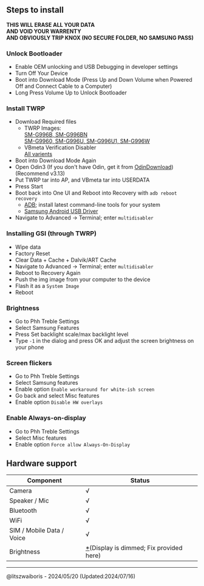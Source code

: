 ## Steps to install
**THIS WILL ERASE ALL YOUR DATA**\
**AND VOID YOUR WARRENTY**\
**AND OBVIOUSLY TRIP KNOX (NO SECURE FOLDER, NO SAMSUNG PASS)**

### Unlock Bootloader
- Enable OEM unlocking and USB Debugging in developer settings
- Turn Off Your Device
- Boot into Download Mode (Press Up and Down Volume when Powered Off and Connect Cable to a Computer)
- Long Press Volume Up to Unlock Bootloader

### Install TWRP
- Download Required files
  - TWRP
  Images:\
    [SM-G996B, SM-G996BN](https://www.mediafire.com/file/mdqm3vrmkcghwov/twrp-3.7.0_11-2_afaneh92-t2s.tar/file)\
    [SM-G9960, SM-G996U, SM-G996U1, SM-G996W](https://www.mediafire.com/file/33gx48ett2yn9n8/twrp-3.7.0_12-1_afaneh92-t2q.tar/file)
  - VBmeta Verification Disabler \
    [All varients](https://www.mediafire.com/file/zuco6wfd9d8qldm/vbmeta_disabled_R.tar/file)
- Boot into Download Mode Again
- Open Odin3 (If you don't have Odin, get it from [OdinDownload](https://odindownload.com)) (Recommend v3.13)
- Put TWRP tar into AP, and VBmeta tar into USERDATA
- Press Start
- Boot back into One UI and Reboot into Recovery with `adb reboot recovery`
  - [ADB](https://developer.android.com/studio#downloads); install latest command-line tools for your system
  - [Samsung Android USB Driver](https://developer.samsung.com/android-usb-driver)
- Navigate to Advanced -> Terminal; enter `multidisabler`

### Installing GSI (through TWRP)
- Wipe data
- Factory Reset
- Clear Data + Cache + Dalvik/ART Cache
- Navigate to Advanced -> Terminal; enter `multidisabler`
- Reboot to Recovery Again
- Push the img image from your computer to the device
- Flash it as a `System Image`
- Reboot

### Brightness
- Go to Phh Treble Settings
- Select Samsung Features
- Press Set backlight scale/max backlight level
- Type `-1` in the dialog and press OK
and adjust the screen brightness on your phone

### Screen flickers
- Go to Phh Treble Settings
- Select Samsung features
- Enable option `Enable workaround for white-ish screen`
- Go back and select Misc features
- Enable option `Disable HW overlays`

### Enable Always-on-display
- Go to Phh Treble Settings
- Select Misc features
- Enable option `Force allow Always-On-Display`

## Hardware support

| Component                 | Status |
|---------------------------|--------|
| Camera                    | √ |
| Speaker / Mic             | √ |
| Bluetooth                 | √ |
| WiFi                      | √ |
| SIM / Mobile Data / Voice | √ |
| Brightness                | [*](https://github.com/phhusson/treble_experimentations/wiki/Samsung-Galaxy-S21-Plus-(Snapdragon)#Brightness)(Display is dimmed; Fix provided here) |
---

@litszwaiboris - 2024/05/20 (Updated:2024/07/16)